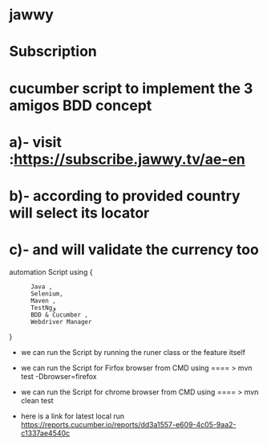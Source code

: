 # jawwy
# Subscription

# cucumber script to implement the 3 amigos BDD concept  
# a)-  visit :https://subscribe.jawwy.tv/ae-en
# b)-  according to provided country will select its locator
# c)-  and will validate the currency too 


  automation Script using {
      
          Java ,
          Selenium,
          Maven , 
          TestNgو
          BDD & Cucumber ,
          Webdriver Manager


  } 
   
   * we can run the Script by running the runer class or the feature itself  
   
   * we can run the Script for  Firfox browser from CMD using ==== >  mvn test -Dbrowser=firefox
   
   * we can run the Script for  chrome browser from CMD using ==== >  mvn clean test 
   
   * here is a link for latest local run https://reports.cucumber.io/reports/dd3a1557-e609-4c05-9aa2-c1337ae4540c
   
   
   
